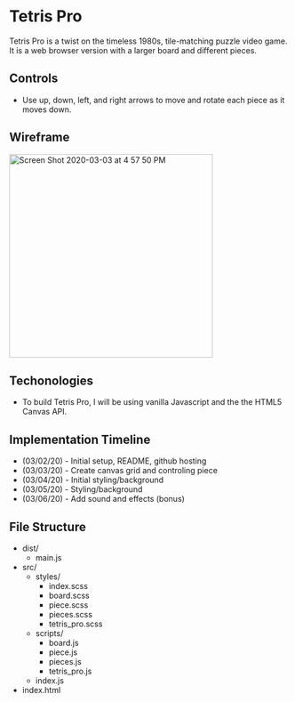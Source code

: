 # Tetris Pro
Tetris Pro is a twist on the timeless 1980s, tile-matching puzzle video game. It is a web browser version with a larger board and different pieces.

## Controls
* Use up, down, left, and right arrows to move and rotate each piece as it moves down.

## Wireframe
<img width="366" alt="Screen Shot 2020-03-03 at 4 57 50 PM" src="https://user-images.githubusercontent.com/52806794/75823668-28c5e680-5d70-11ea-9c97-5cbc94713321.png">

## Techonologies
* To build Tetris Pro, I will be using vanilla Javascript and the the HTML5 Canvas API.

## Implementation Timeline
* (03/02/20) - Initial setup, README, github hosting
* (03/03/20) - Create canvas grid and controling piece
* (03/04/20) - Initial styling/background
* (03/05/20) - Styling/background
* (03/06/20) - Add sound and effects (bonus)

## File Structure
* dist/
  * main.js
* src/
  * styles/
    * index.scss
    * board.scss
    * piece.scss
    * pieces.scss
    * tetris_pro.scss
  * scripts/
    * board.js
    * piece.js
    * pieces.js
    * tetris_pro.js
  * index.js
 * index.html
